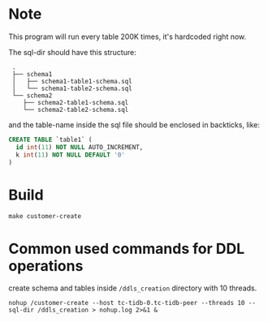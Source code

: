 # Note
This program will run every table 200K times, it's hardcoded right now.

The sql-dir should have this structure:
```
 .
 ├── schema1
 │   ├── schema1-table1-schema.sql
 │   └── schema1-table2-schema.sql
 └── schema2
	├── schema2-table1-schema.sql
	└── schema2-table2-schema.sql
```
and the table-name inside the sql file should be enclosed in backticks, like:
```sql
CREATE TABLE `table1` (
  id int(11) NOT NULL AUTO_INCREMENT,
  k int(11) NOT NULL DEFAULT '0'
)
```

# Build

```shell
make customer-create
```

# Common used commands for DDL operations

create schema and tables inside `/ddls_creation` directory with 10 threads.

```
nohup /customer-create --host tc-tidb-0.tc-tidb-peer --threads 10 --sql-dir /ddls_creation > nohup.log 2>&1 &
```
